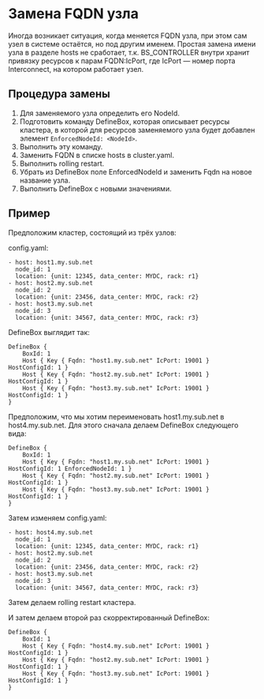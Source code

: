 # Замена FQDN узла

Иногда возникает ситуация, когда меняется FQDN узла, при этом сам узел в системе остаётся, но под другим именем. Простая замена имени узла в разделе hosts не сработает, т.к. BS\_CONTROLLER внутри хранит привязку ресурсов к парам FQDN:IcPort, где IcPort — номер порта Interconnect, на котором работает узел.

## Процедура замены

1. Для заменяемого узла определить его NodeId.
2. Подготовить команду DefineBox, которая описывает ресурсы кластера, в которой для ресурсов заменяемого узла будет добавлен элемент `EnforcedNodeId: <NodeId>`.
3. Выполнить эту команду.
4. Заменить FQDN в списке hosts в cluster.yaml.
5. Выполнить rolling restart.
6. Убрать из DefineBox поле EnforcedNodeId и заменить Fqdn на новое название узла.
7. Выполнить DefineBox с новыми значениями.

## Пример

Предположим кластер, состоящий из трёх узлов:

config.yaml:

```
- host: host1.my.sub.net
  node_id: 1
  location: {unit: 12345, data_center: MYDC, rack: r1}
- host: host2.my.sub.net
  node_id: 2
  location: {unit: 23456, data_center: MYDC, rack: r2}
- host: host3.my.sub.net
  node_id: 3
  location: {unit: 34567, data_center: MYDC, rack: r3}
```

DefineBox выглядит так:

```
DefineBox {
    BoxId: 1
    Host { Key { Fqdn: "host1.my.sub.net" IcPort: 19001 } HostConfigId: 1 }
    Host { Key { Fqdn: "host2.my.sub.net" IcPort: 19001 } HostConfigId: 1 }
    Host { Key { Fqdn: "host3.my.sub.net" IcPort: 19001 } HostConfigId: 1 }
}
```

Предположим, что мы хотим переименовать host1.my.sub.net в host4.my.sub.net. Для этого сначала делаем DefineBox следующего вида:

```
DefineBox {
    BoxId: 1
    Host { Key { Fqdn: "host1.my.sub.net" IcPort: 19001 } HostConfigId: 1 EnforcedNodeId: 1 }
    Host { Key { Fqdn: "host2.my.sub.net" IcPort: 19001 } HostConfigId: 1 }
    Host { Key { Fqdn: "host3.my.sub.net" IcPort: 19001 } HostConfigId: 1 }
}
```

Затем изменяем config.yaml:

```
- host: host4.my.sub.net
  node_id: 1
  location: {unit: 12345, data_center: MYDC, rack: r1}
- host: host2.my.sub.net
  node_id: 2
  location: {unit: 23456, data_center: MYDC, rack: r2}
- host: host3.my.sub.net
  node_id: 3
  location: {unit: 34567, data_center: MYDC, rack: r3}
```

Затем делаем rolling restart кластера.

И затем делаем второй раз скорректированный DefineBox:

```
DefineBox {
    BoxId: 1
    Host { Key { Fqdn: "host4.my.sub.net" IcPort: 19001 } HostConfigId: 1 }
    Host { Key { Fqdn: "host2.my.sub.net" IcPort: 19001 } HostConfigId: 1 }
    Host { Key { Fqdn: "host3.my.sub.net" IcPort: 19001 } HostConfigId: 1 }
}
```

